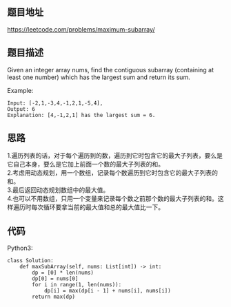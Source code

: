## 题目地址
https://leetcode.com/problems/maximum-subarray/

## 题目描述
Given an integer array nums, find the contiguous subarray (containing at least one number) which has the largest sum and return its sum.

Example:
```
Input: [-2,1,-3,4,-1,2,1,-5,4],
Output: 6
Explanation: [4,-1,2,1] has the largest sum = 6.
```

## 思路
1.遍历列表的话，对于每个遍历到的数，遍历到它时包含它的最大子列表，要么是它自己本身，要么是它加上前面一个数的最大子列表的和。  
2.考虑用动态规划，用一个数组，记录每个数遍历到它时包含它的最大子列表的和。  
3.最后返回动态规划数组中的最大值。  
4.也可以不用数组，只用一个变量来记录每个数之前那个数的最大子列表的和。这样遍历时每次循环要拿当前的最大值和总的最大值比一下。

## 代码
Python3:
```
class Solution:
    def maxSubArray(self, nums: List[int]) -> int:
        dp = [0] * len(nums)
        dp[0] = nums[0]
        for i in range(1, len(nums)):
            dp[i] = max(dp[i - 1] + nums[i], nums[i])
        return max(dp)
```
